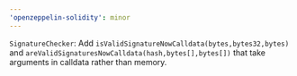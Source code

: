 ```yaml
---
'openzeppelin-solidity': minor
---
```


`SignatureChecker`: Add `isValidSignatureNowCalldata(bytes,bytes32,bytes)` and `areValidSignaturesNowCalldata(hash,bytes[],bytes[])` that take arguments in calldata rather than memory.

